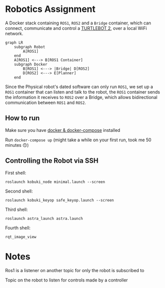 # Robotics Assignment

A Docker stack containing `ROS1`, `ROS2` and a `Bridge` container, which can connect, communicate and control a [TURTLEBOT 2](http://kobuki.yujinrobot.com/about2), over a local WiFi network.

```mermaid
graph LR
    subgraph Robot
        A[ROS1]
    end
    A[ROS1] <---> B[ROS1 Container]
    subgraph Docker
        B[ROS1] <---> |Bridge| D[ROS2]
        D[ROS2] <---> E[Planner]
    end
```

Since the Physical robot's dated software can only run `ROS1`, we set up a `ROS1` container that can listen and talk to the robot, the `ROS1` container sends the information it receives to `ROS2` over a Bridge, which allows bidirectional communication between `ROS1` and `ROS2`.

## How to run

Make sure you have [docker & docker-compose](https://docs.docker.com/get-docker/) installed

Run `docker-compose up` (might take a while on your first run, took me 50 minutes 🙃)

## Controlling the Robot via SSH

First shell:

`roslaunch kobuki_node minimal.launch --screen`

Second shell:

`roslaunch kobuki_keyop safe_keyop.launch --screen`

Third shell:

`roslaunch astra_launch astra.launch`

Fourth shell:

`rqt_image_view`

# Notes

Ros1 is a listener on another topic for only the robot is subscribed to

Topic on the robot to listen for controls made by a controller
